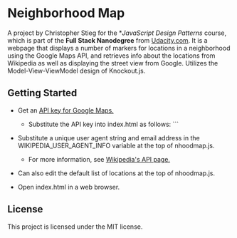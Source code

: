 # Neighborhood Map

A project by Christopher Stieg for the **JavaScript Design Patterns* course,
which is part of the **Full Stack Nanodegree** from
[Udacity.com](https://www.udacity.com/course/full-stack-web-developer-nanodegree--nd004).
It is a webpage that displays a number of markers for locations in a neighborhood
using the Google Maps API, and retrieves info about the locations from Wikipedia
as well as displaying the street view from Google.  Utilizes the Model-View-ViewModel
design of Knockout.js.


## Getting Started
* Get an [API key for Google Maps.](https://developers.google.com/maps/documentation/javascript/get-api-key)
    * Substitute the API key into index.html as follows:
`<script async defer src="https://maps.googleapis.com/maps/api/js?key=YOUR_API_KEY&callback=initMap"
  type="text/javascript"></script>``


* Substitute a unique user agent string and email address in the WIKIPEDIA_USER_AGENT_INFO
variable at the top of nhoodmap.js.
    * For more information, see [Wikipedia's API page.](https://www.mediawiki.org/wiki/API:Main_page)

* Can also edit the default list of locations at the top of nhoodmap.js.

* Open index.html in a web browser.

## License
This project is licensed under the MIT license.
